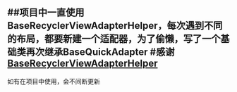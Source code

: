 ##项目中一直使用BaseRecyclerViewAdapterHelper，每次遇到不同的布局，都要新建一个适配器，为了偷懒，写了一个基础类再次继承BaseQuickAdapter
#感谢[BaseRecyclerViewAdapterHelper](https://github.com/CymChad/BaseRecyclerViewAdapterHelper)
---
如有在项目中使用，会不间断更新